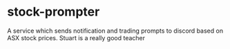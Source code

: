 # stock-prompter
A service which sends notification and trading prompts to discord based on ASX stock prices.
Stuart is a really good teacher
